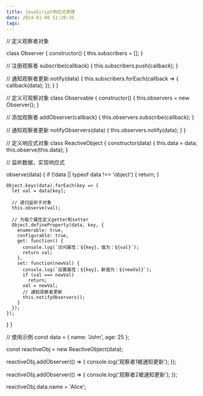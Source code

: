 ```yaml
---
title: JavaScript响应式原理
date: 2024-01-08 11:20:35
tags:
---
```


// 定义观察者对象

class Observer {
  constructor() {
    this.subscribers = [];
  }

  // 注册观察者
  subscribe(callback) {
    this.subscribers.push(callback);
  }

  // 通知观察者更新
  notify(data) {
    this.subscribers.forEach(callback => {
      callback(data);
    });
  }
}

// 定义可观察对象
class Observable {
  constructor() {
    this.observers = new Observer();
  }

  // 添加观察者
  addObserver(callback) {
    this.observers.subscribe(callback);
  }

  // 通知观察者更新
  notifyObservers(data) {
    this.observers.notify(data);
  }
}

// 定义响应式对象
class ReactiveObject {
  constructor(data) {
    this.data = data;
    this.observe(this.data);
  }

  // 监听数据，实现响应式

  observe(data) {
    if (!data || typeof data !== 'object') {
      return;
    }

    Object.keys(data).forEach(key => {
      let val = data[key];

      // 递归监听子对象
      this.observe(val);

      // 为每个属性定义getter和setter
      Object.defineProperty(data, key, {
        enumerable: true,
        configurable: true,
        get: function() {
          console.log(`访问属性：${key}，值为：${val}`);
          return val;
        },
        set: function(newVal) {
          console.log(`设置属性：${key}，新值为：${newVal}`);
          if (val === newVal)
            return;
          val = newVal;
          // 通知观察者更新
          this.notifyObservers();
        }
      });
    });
  }
}

// 使用示例
const data = {
  name: 'John',
  age: 25
};

const reactiveObj = new ReactiveObject(data);

reactiveObj.addObserver(() => {
  console.log('观察者1被通知更新');
});

reactiveObj.addObserver(() => {
  console.log('观察者2被通知更新');
});

reactiveObj.data.name = 'Alice';